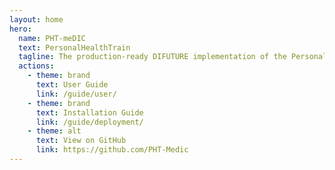 ```yaml
---
layout: home
hero:
  name: PHT-meDIC
  text: PersonalHealthTrain
  tagline: The production-ready DIFUTURE implementation of the Personal Health Train (PHT-meDIC) from Tübingen University as part of the PHT GO:FAIR implementation network
  actions:
    - theme: brand
      text: User Guide
      link: /guide/user/
    - theme: brand
      text: Installation Guide
      link: /guide/deployment/
    - theme: alt
      text: View on GitHub
      link: https://github.com/PHT-Medic
---
```

